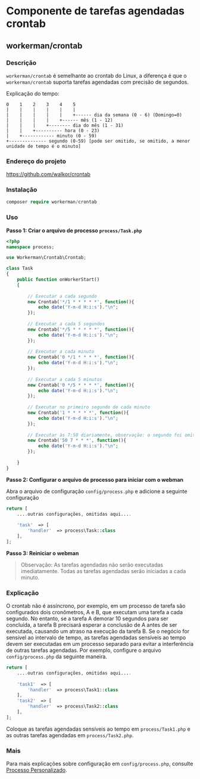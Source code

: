 # Componente de tarefas agendadas crontab

## workerman/crontab

### Descrição

`workerman/crontab` é semelhante ao crontab do Linux, a diferença é que o `workerman/crontab` suporta tarefas agendadas com precisão de segundos.

Explicação do tempo:

``` 
0    1    2    3    4    5
|    |    |    |    |    |
|    |    |    |    |    +------ dia da semana (0 - 6) (Domingo=0)
|    |    |    |    +------ mês (1 - 12)
|    |    |    +-------- dia do mês (1 - 31)
|    |    +---------- hora (0 - 23)
|    +------------ minuto (0 - 59)
+-------------- segundo (0-59) [pode ser omitido, se omitido, a menor unidade de tempo é o minuto]
```

### Endereço do projeto

https://github.com/walkor/crontab

### Instalação

```php
composer require workerman/crontab
```

### Uso

**Passo 1: Criar o arquivo de processo `process/Task.php`**

```php
<?php
namespace process;

use Workerman\Crontab\Crontab;

class Task
{
    public function onWorkerStart()
    {
    
        // Executar a cada segundo
        new Crontab('*/1 * * * * *', function(){
            echo date('Y-m-d H:i:s')."\n";
        });
        
        // Executar a cada 5 segundos
        new Crontab('*/5 * * * * *', function(){
            echo date('Y-m-d H:i:s')."\n";
        });
        
        // Executar a cada minuto
        new Crontab('0 */1 * * * *', function(){
            echo date('Y-m-d H:i:s')."\n";
        });
        
        // Executar a cada 5 minutos
        new Crontab('0 */5 * * * *', function(){
            echo date('Y-m-d H:i:s')."\n";
        });
        
        // Executar no primeiro segundo de cada minuto
        new Crontab('1 * * * * *', function(){
            echo date('Y-m-d H:i:s')."\n";
        });
      
        // Executar às 7:50 diariamente, observação: o segundo foi omitido aqui
        new Crontab('50 7 * * *', function(){
            echo date('Y-m-d H:i:s')."\n";
        });
        
    }
}
```

**Passo 2: Configurar o arquivo de processo para iniciar com o webman**

Abra o arquivo de configuração `config/process.php` e adicione a seguinte configuração

```php
return [
    ....outras configurações, omitidas aqui....
  
    'task'  => [
        'handler'  => process\Task::class
    ],
];
```

**Passo 3: Reiniciar o webman**

> Observação: As tarefas agendadas não serão executadas imediatamente. Todas as tarefas agendadas serão iniciadas a cada minuto.

### Explicação

O crontab não é assíncrono, por exemplo, em um processo de tarefa são configurados dois cronômetros, A e B, que executam uma tarefa a cada segundo. No entanto, se a tarefa A demorar 10 segundos para ser concluída, a tarefa B precisará esperar a conclusão de A antes de ser executada, causando um atraso na execução da tarefa B.
Se o negócio for sensível ao intervalo de tempo, as tarefas agendadas sensíveis ao tempo devem ser executadas em um processo separado para evitar a interferência de outras tarefas agendadas. Por exemplo, configure o arquivo `config/process.php` da seguinte maneira.

```php
return [
    ....outras configurações, omitidas aqui....
  
    'task1'  => [
        'handler'  => process\Task1::class
    ],
    'task2'  => [
        'handler'  => process\Task2::class
    ],
];
```
Coloque as tarefas agendadas sensíveis ao tempo em `process/Task1.php` e as outras tarefas agendadas em `process/Task2.php`.

### Mais

Para mais explicações sobre configuração em `config/process.php`, consulte [Processo Personalizado](../process.md).
